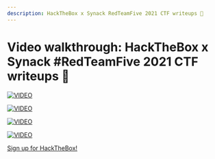 ```yaml
---
description: HackTheBox x Synack RedTeamFive 2021 CTF writeups 💜
---
```


# Video walkthrough: HackTheBox x Synack #RedTeamFive 2021 CTF writeups 💜

[![VIDEO](https://img.youtube.com/vi/TrWw6vrOuLI/0.jpg)](https://youtu.be/TrWw6vrOuLI "HTB Synack 2021: Web")

[![VIDEO](https://img.youtube.com/vi/TN1zPbKN_9E/0.jpg)](https://youtu.be/TN1zPbKN_9E "HTB Synack 2021: Reversing")

[![VIDEO](https://img.youtube.com/vi/uMRWia992IQ/0.jpg)](https://youtu.be/uMRWia992IQ "HTB Synack 2021: Forensics")

[![VIDEO](https://img.youtube.com/vi/Kqu3qpYMml8/0.jpg)](https://youtu.be/Kqu3qpYMml8 "HTB Synack 2021: Pwn")

[Sign up for HackTheBox!](https://affiliate.hackthebox.com/cryptocat-htb)
